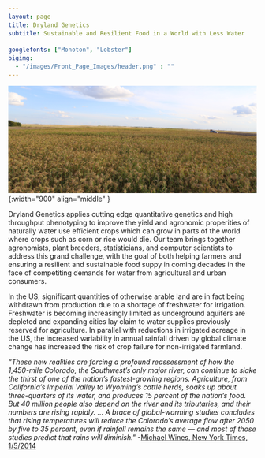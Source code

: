 ```yaml
---
layout: page
title: Dryland Genetics
subtitle: Sustainable and Resilient Food in a World with Less Water

googlefonts: ["Monoton", "Lobster"]
bigimg:
  - "/images/Front_Page_Images/header.png" : ""
---
```


![A Field of Proso Millet](/images/Millet_Field.jpg){:width="900" align="middle" }

Dryland Genetics applies cutting edge quantitative genetics and high throughput phenotyping to improve the yield and agronomic properities of naturally water use efficient crops which can grow in parts of the world where crops such as corn or rice would die. Our team brings together agronomists, plant breeders, statisticians, and computer scientists to address this grand challenge, with the goal of both helping farmers and ensuring a resilient and sustainable food suppy in coming decades in the face of competiting demands for water from agricultural and urban consumers. 

In the US, significant quantities of otherwise arable land are in fact being withdrawn from production due to a shortage of freshwater for irrigation. Freshwater is becoming increasingly limited as underground aquifers are depleted and expanding cities lay claim to water supplies previously reserved for agriculture. In parallel with reductions in irrigated acreage in the US, the increased variability in annual rainfall driven by global climate change has increased the risk of crop failure for non-irrigated farmland.

*“These new realities are forcing a profound reassessment of how the 1,450-mile Colorado, the Southwest’s only major river, can continue to slake the thirst of one of the nation’s fastest-growing regions. Agriculture, from California’s Imperial Valley to Wyoming’s cattle herds, soaks up about three-quarters of its water, and produces 15 percent of the nation’s food. But 40 million people also depend on the river and its tributaries, and their numbers are rising rapidly. … A brace of global-warming studies concludes that rising temperatures will reduce the Colorado’s average flow after 2050 by five to 35 percent, even if rainfall remains the same — and most of those studies predict that rains will diminish."*  -[Michael Wines, New York Times, 1/5/2014](https://www.nytimes.com/2014/01/06/us/colorado-river-drought-forces-a-painful-reckoning-for-states.html)